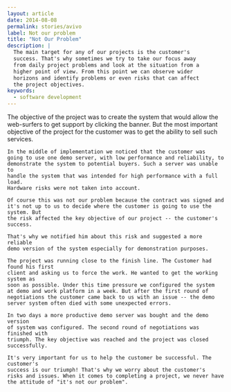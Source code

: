 ```yaml
---
layout: article
date: 2014-08-08
permalink: stories/avivo
label: Not our problem
title: "Not Our Problem"
description: |
  The main target for any of our projects is the customer's
  success. That's why sometimes we try to take our focus away
  from daily project problems and look at the situation from a
  higher point of view. From this point we can observe wider
  horizons and identify problems or even risks that can affect
  the project objectives.
keywords:
  - software development
---
```


The objective of the project was to create the system that would allow 
    the web-surfers to get support by clicking the banner. But the
    most important objective of the project for the customer was to get the 
    ability to sell such services.

    In the middle of implementation we noticed that the customer was 
    going to use one demo server, with low performance and reliability, to 
    demonstrate the system to potential buyers. Such a server was unable to 
    handle the system that was intended for high performance with a full load. 
    Hardware risks were not taken into account.

    Of course this was not our problem because the contract was signed and 
    it's not up to us to decide where the customer is going to use the system. But 
    the risk affected the key objective of our project -- the customer's success.

    That's why we notified him about this risk and suggested a more reliable 
    demo version of the system especially for demonstration purposes.

    The project was running close to the finish line. The Customer had found his first 
    client and asking us to force the work. He wanted to get the working system as 
    soon as possible. Under this time pressure we configured the system 
    at demo and work platform in a week. But after the first round of 
    negotiations the customer came back to us with an issue -- the demo 
    server system often died with some unexpected errors.

    In two days a more productive demo server was bought and the demo version 
    of system was configured. The second round of negotiations was finished with 
    triumph. The key objective was reached and the project was closed successfully.

    It's very important for us to help the customer be successful. The customer's 
    success is our triumph! That's why we worry about the customer's 
    risks and issues. When it comes to completing a project, we never have the attitude of "it's not our problem".
